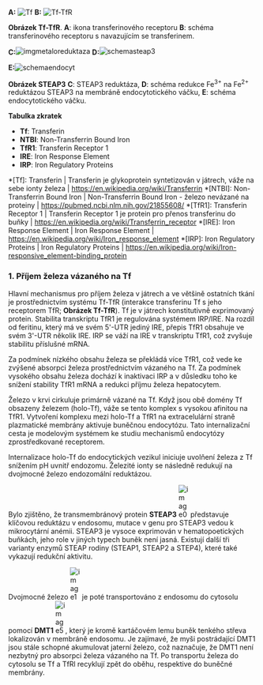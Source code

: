 <style>
img[alt^="schemaendocyt"] {max-width:370px;}
img[alt^="image"] {max-width:20px;}

</style>

<div class="w3-row">
<div class="w3-half w3-center">

**A:** ![Tf](imgtfr1.png) 
**B:** ![Tf-TfR](schematfr1.png)

**Obrázek Tf-TfR**. **A**: ikona transferinového receptoru
**B**: schéma transferinového receptoru s navazujícím se transferinem.

<b style="vertical-align:middle;">C:</b>![imgmetaloreduktaza](imgmetaloreduktaza.png)
<b style="vertical-align:middle;">D:</b>![schemasteap3](schemasteap3.png)

<b style="vertical-align:top;">E:</b>![schemaendocyt](schemaendocyt.png)

**Obrázek STEAP3**
**C**: STEAP3 reduktáza,
**D**: schéma redukce Fe<sup>3+</sup> na Fe<sup>2+</sup> reduktázou STEAP3 na membráně endocytotického váčku,
**E**: schéma endocytotického váčku.
<div class="w3-justify">

__Tabulka zkratek__
* __Tf__: Transferin
* __NTBI__: Non-Transferrin Bound Iron
* __TfR1__: Transferin Receptor 1
* __IRE__: Iron Response Element
* __IRP__: Iron Regulatory Proteins
</div>
</div>
<div class="w3-half">

*[Tf]: Transferin | Transferin je glykoprotein syntetizován v játrech, váže na sebe ionty železa | https://en.wikipedia.org/wiki/Transferrin
*[NTBI]: Non-Transferrin Bound Iron | Non-Transferrin Bound Iron - železo nevázané na proteiny | https://pubmed.ncbi.nlm.nih.gov/21855608/
*[TfR1]: Transferin Receptor 1 | Transferin Receptor 1 je protein pro přenos transferinu do buňky | https://en.wikipedia.org/wiki/Transferrin_receptor
*[IRE]: Iron Response Element | Iron Response Element | https://en.wikipedia.org/wiki/Iron_response_element
*[IRP]: Iron Regulatory Proteins | Iron Regulatory Proteins | https://en.wikipedia.org/wiki/Iron-responsive_element-binding_protein
<bdl-quiz question="Úkol: V principu existují tři způsoby příjmu železa játry. Vyberte hlavní a přiřaďte ostatní k patologiím:"
	  type="match"
	  terms="Příjem železa vázaného na Tf | Příjem železa nevázaného na Tf, tzv. NTBI | Příjem železa asociovaného s hemem/hemoglobinem"
	  answers="Nejvíce se uplatňující mechanismus | zanedbatelný v normě, hlavní při přetížení organismu železem  | zanedbatelný v normě, při hemolýze důležitý mechanismus">
</bdl-quiz>

<div class="w3-justify">

### 1. Příjem železa vázaného na Tf

Hlavní mechanismus pro příjem železa v játrech a ve většině ostatních tkání je prostřednictvím systému Tf-TfR (interakce transferinu Tf s jeho receptorem TfR; __Obrázek Tf-TfR__). Tf je v játrech konstitutivně exprimovaný protein. Stabilita transkriptu TfR1 je regulována systémem IRP/IRE. Na rozdíl od feritinu, který má ve svém 5'-UTR jediný IRE, přepis TfR1 obsahuje ve svém 3'-UTR několik IRE. IRP se váží na IRE v transkriptu TfR1, což zvyšuje stabilitu příslušné mRNA. 

Za podmínek nízkého obsahu železa se překládá více TfR1, což vede ke zvýšené absorpci železa prostřednictvím vázaného na Tf. Za podmínek vysokého obsahu železa dochází k inaktivaci IRP a v důsledku toho ke snížení stability TfR1 mRNA a redukci příjmu železa hepatocytem.

Železo v krvi cirkuluje primárně vázané na Tf. Když jsou obě domény Tf obsazeny železem (holo-Tf), váže se tento komplex s vysokou afinitou na TfR1. Vytvoření komplexu mezi holo-Tf a TfR1 na extracelulární straně plazmatické membrány aktivuje buněčnou endocytózu. Tato internalizační cesta je modelovým systémem ke studiu mechanismů endocytózy zprostředkované receptorem. 

Internalizace holo-Tf do endocytických vezikul iniciuje uvolňení železa z Tf snížením pH uvnitř endozomu. Železité ionty se následně redukují na dvojmocné železo endozomální reduktázou. 

Bylo zjištěno, že transmembránový protein __STEAP3__ ![image0](imgmetaloreduktaza.png) představuje klíčovou reduktázu v endosomu, mutace v genu pro STEAP3 vedou k mikrocytární anémii. STEAP3 je vysoce exprimován v hematopoetických buňkách, jeho role v jiných typech buněk není jasná. Existují další tři varianty enzymů STEAP rodiny (STEAP1, STEAP2 a STEP4), které také vykazují redukční aktivitu.

Dvojmocné železo ![image1](image1.jpg) je poté transportováno z endosomu do cytosolu pomocí __DMT1__ ![image5](image5.jpg), který je kromě kartáčovém lemu buněk tenkého střeva lokalizován v membráně endosomu. Je zajímavé, že myši postrádající DMT1 jsou stále schopné akumulovat jaterní železo, což naznačuje, že DMT1 není nezbytný pro absorpci železa vázaného na Tf. Po transportu železa do cytosolu se Tf a TfRl recyklují zpět do oběhu, respektive do buněčné membrány.
</div>
</div>
</div>

